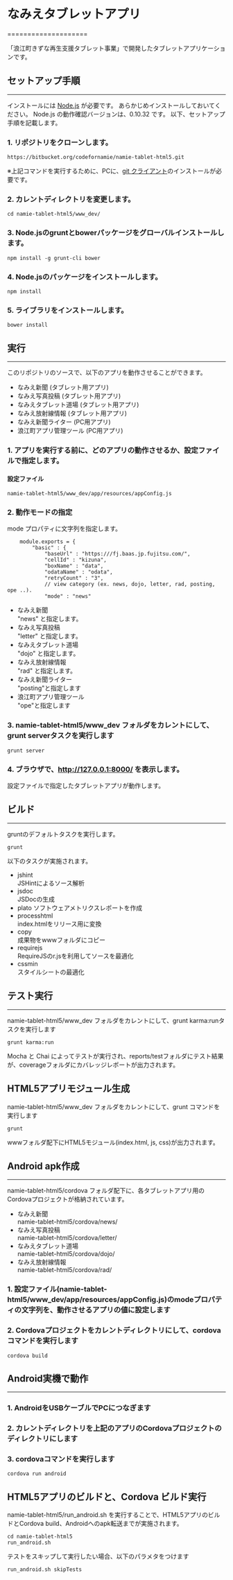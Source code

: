 # なみえタブレットアプリ
====================

「浪江町きずな再生支援タブレット事業」で開発したタブレットアプリケーションです。

## セットアップ手順
-----------------------
インストールには [Node.js](http://nodejs.org)  が必要です。
あらかじめインストールしておいてください。
Node.js の動作確認バージョンは、0.10.32 です。
以下、セットアップ手順を記載します。

### 1. リポジトリをクローンします。
```
https://bitbucket.org/codefornamie/namie-tablet-html5.git
```
※上記コマンドを実行するために、PCに、[git クライアント](http://msysgit.github.io/)のインストールが必要です。
### 2. カレントディレクトリを変更します。
```
cd namie-tablet-html5/www_dev/
```
### 3. Node.jsのgruntとbowerパッケージをグローバルインストールします。
```
npm install -g grunt-cli bower
```
### 4. Node.jsのパッケージをインストールします。
```
npm install
```
### 5. ライブラリをインストールします。
```
bower install
```

## 実行
-----------------------
このリポジトリのソースで、以下のアプリを動作させることができます。

* なみえ新聞 (タブレット用アプリ)
* なみえ写真投稿 (タブレット用アプリ)
* なみえタブレット道場 (タブレット用アプリ)
* なみえ放射線情報 (タブレット用アプリ)
* なみえ新聞ライター (PC用アプリ)
* 浪江町アプリ管理ツール (PC用アプリ)

### 1. アプリを実行する前に、どのアプリの動作させるか、設定ファイルで指定します。
#### 設定ファイル
```
namie-tablet-html5/www_dev/app/resources/appConfig.js
```
### 2. 動作モードの指定
mode プロパティに文字列を指定します。
```
    module.exports = {
        "basic" : {
            "baseUrl" : "https:///fj.baas.jp.fujitsu.com/",
            "cellId" : "kizuna",
            "boxName" : "data",
            "odataName" : "odata",
            "retryCount" : "3",
            // view category (ex. news, dojo, letter, rad, posting, ope ..).
            "mode" : "news"
```

* なみえ新聞  
"news" と指定します。
* なみえ写真投稿  
"letter" と指定します。
* なみえタブレット道場  
"dojo" と指定します。
* なみえ放射線情報  
"rad" と指定します。
* なみえ新聞ライター  
"posting"と指定します
* 浪江町アプリ管理ツール  
"ope"と指定します

### 3. namie-tablet-html5/www_dev フォルダをカレントにして、grunt serverタスクを実行します
```
grunt server
```
### 4. ブラウザで、http://127.0.0.1:8000/ を表示します。
設定ファイルで指定したタブレットアプリが動作します。

## ビルド
-----------------------
gruntのデフォルトタスクを実行します。

```
grunt
```
以下のタスクが実施されます。

* jshint  
JSHintによるソース解析
* jsdoc  
JSDocの生成
* plato
ソフトウェアメトリクスレポートを作成
* processhtml  
index.htmlをリリース用に変換
* copy  
成果物をwwwフォルダにコピー
* requirejs  
RequireJSのr.jsを利用してソースを最適化
* cssmin  
スタイルシートの最適化

## テスト実行
-----------------------
namie-tablet-html5/www_dev フォルダをカレントにして、grunt karma:runタスクを実行します

```
grunt karma:run
```
Mocha と Chai によってテストが実行され、reports/testフォルダにテスト結果が、coverageフォルダにカバレッジレポートが出力されます。

## HTML5アプリモジュール生成
namie-tablet-html5/www_dev フォルダをカレントにして、grunt コマンドを実行します

```
grunt
```
wwwフォルダ配下にHTML5モジュール(index.html, js, css)が出力されます。

## Android apk作成
-----------------------
namie-tablet-html5/cordova フォルダ配下に、各タブレットアプリ用のCordovaプロジェクトが格納されています。

* なみえ新聞  
namie-tablet-html5/cordova/news/
* なみえ写真投稿  
namie-tablet-html5/cordova/letter/
* なみえタブレット道場  
namie-tablet-html5/cordova/dojo/
* なみえ放射線情報  
namie-tablet-html5/cordova/rad/

### 1. 設定ファイル(namie-tablet-html5/www_dev/app/resources/appConfig.js)のmodeプロパティの文字列を、動作させるアプリの値に設定します
### 2. Cordovaプロジェクトをカレントディレクトリにして、cordovaコマンドを実行します
```
cordova build
```
## Android実機で動作
-----------------------
### 1. AndroidをUSBケーブルでPCにつなぎます
### 2. カレントディレクトリを上記のアプリのCordovaプロジェクトのディレクトリにします
### 3. cordovaコマンドを実行します
```
cordova run android
```
## HTML5アプリのビルドと、Cordova ビルド実行
namie-tablet-html5/run_android.sh を実行することで、HTML5アプリのビルドとCordova build、Androidへのapk転送までが実施されます。
```
cd namie-tablet-html5
run_android.sh
```
テストをスキップして実行したい場合、以下のパラメタをつけます
```
run_android.sh skipTests
```